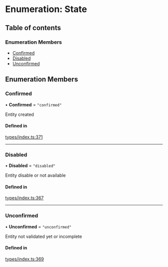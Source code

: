 # Enumeration: State

## Table of contents

### Enumeration Members

- [Confirmed](State.md#confirmed)
- [Disabled](State.md#disabled)
- [Unconfirmed](State.md#unconfirmed)

## Enumeration Members

### Confirmed

• **Confirmed** = ``"confirmed"``

Entity created

#### Defined in

[types/index.ts:371](https://github.com/nevermined-io/components-catalog/blob/c3c2dc1/lib/src/types/index.ts#L371)

___

### Disabled

• **Disabled** = ``"disabled"``

Entity disable or not available

#### Defined in

[types/index.ts:367](https://github.com/nevermined-io/components-catalog/blob/c3c2dc1/lib/src/types/index.ts#L367)

___

### Unconfirmed

• **Unconfirmed** = ``"unconfirmed"``

Entity not validated yet or incomplete

#### Defined in

[types/index.ts:369](https://github.com/nevermined-io/components-catalog/blob/c3c2dc1/lib/src/types/index.ts#L369)
